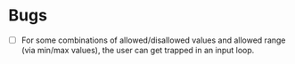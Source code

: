 # Bugs
- [ ] For some combinations of allowed/disallowed values and allowed range (via min/max values), the user can get trapped in an input loop.

